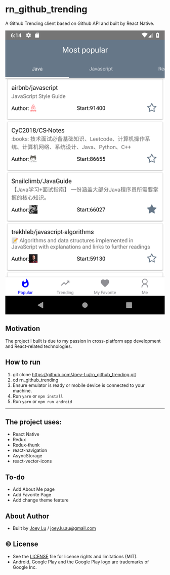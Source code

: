 # rn_github_trending

A Github Trending client based on Github API and built by React Native.

![img](https://github.com/Joey-Lu/rn_github_trending/blob/master/screenshots/Screenshot_1577340873.png)

## Motivation

The project I built is due to my passion in cross-platform app development and React-related technologies.  

## How to run

1. git clone https://github.com/Joey-Lu/rn_github_trending.git
2. cd rn_github_trending
3. Ensure emulator is ready or mobile device is connected to your machine.
4. Run `yarn` or `npm install` 
5. Run `yarn` or `npm run android`
---

## The project uses:
- React Native
- Redux
- Redux-thunk
- react-navigation
- AsyncStorage
- react-vector-icons

## To-do
- Add About Me page 
- Add Favorite Page
- Add change theme feature

## About Author
* Built by [Joey Lu](https://www.linkedin.com/in/zheyi-lu-72479796/) / [joey.lu.au@gmail.com](mailto:joey.lu.au@gmail.com)

## :copyright: License
- See the [LICENSE](https://github.com/arjunkomath/Feline-for-Product-Hunt/blob/master/LICENSE) file for license rights and limitations (MIT).
- Android, Google Play and the Google Play logo are trademarks of Google Inc.


